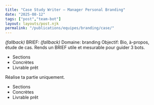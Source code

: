 ```yaml
---
title: "Case Study Writer — Manager Personal Branding"
date: "2025-08-12"
tags: ["post","team-bot"]
layout: layouts/post.njk
permalink: "/publications/equipes/branding/case/"
---
```

*(fallback)* BRIEF:
*(fallback)* Domaine: branding
Objectif: Bio, à-propos, étude de cas.
Rends un BRIEF utile et mesurable pour guider 3 bots.

- Sections
- Concrètes
- Livrable prêt

Réalise ta partie uniquement.

- Sections
- Concrètes
- Livrable prêt
